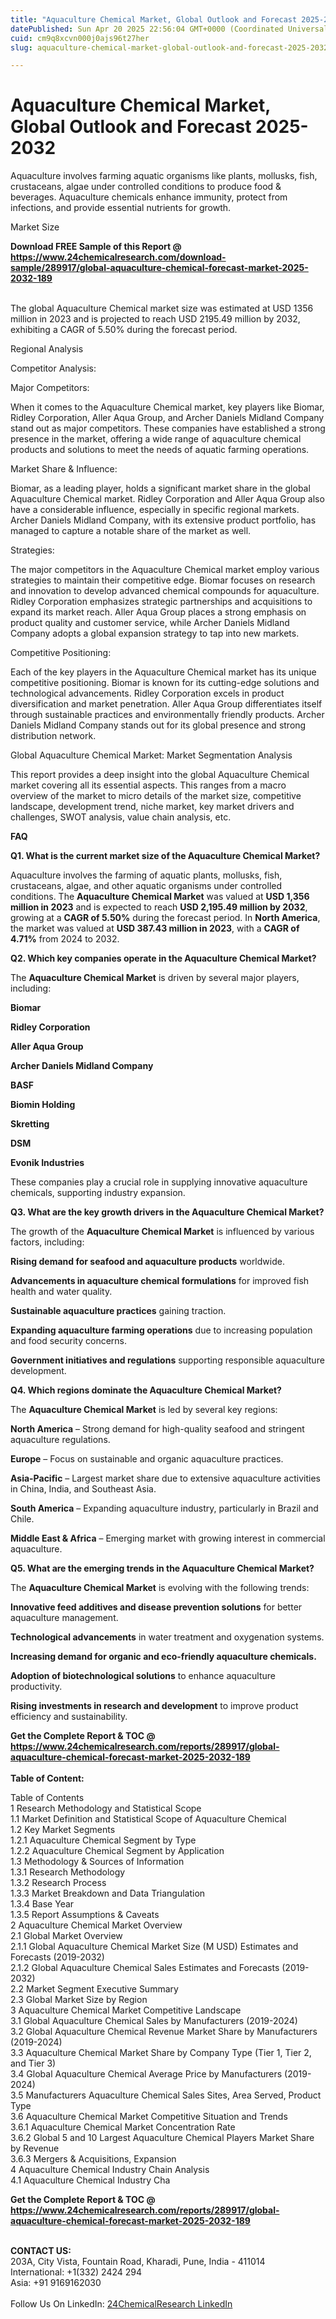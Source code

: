 ```yaml
---
title: "Aquaculture Chemical Market, Global Outlook and Forecast 2025-2032"
datePublished: Sun Apr 20 2025 22:56:04 GMT+0000 (Coordinated Universal Time)
cuid: cm9q8xcvn000j0ajs96t27her
slug: aquaculture-chemical-market-global-outlook-and-forecast-2025-2032

---
```


# Aquaculture Chemical Market, Global Outlook and Forecast 2025-2032

<p>Aquaculture involves farming aquatic organisms like plants, mollusks, fish, crustaceans, algae under controlled conditions to produce food &amp; beverages. Aquaculture chemicals enhance immunity, protect from infections, and provide essential nutrients for growth.</p><p>
Market Size</p><p>
</p><div><b>Download FREE Sample of this Report @ 
            <a href="https://www.24chemicalresearch.com/download-sample/289917/global-aquaculture-chemical-forecast-market-2025-2032-189">
            https://www.24chemicalresearch.com/download-sample/289917/global-aquaculture-chemical-forecast-market-2025-2032-189</a></b></div><br><p>The global Aquaculture Chemical market size was estimated at USD 1356 million in 2023 and is projected to reach USD 2195.49 million by 2032, exhibiting a CAGR of 5.50% during the forecast period.</p><p>
Regional Analysis</p><p>
</p><p>
Competitor Analysis:</p><p>
Major Competitors:</p><p>
</p><p>When it comes to the Aquaculture Chemical market, key players like Biomar, Ridley Corporation, Aller Aqua Group, and Archer Daniels Midland Company stand out as major competitors. These companies have established a strong presence in the market, offering a wide range of aquaculture chemical products and solutions to meet the needs of aquatic farming operations.</p><p>
Market Share &amp; Influence:</p><p>
</p><p>Biomar, as a leading player, holds a significant market share in the global Aquaculture Chemical market. Ridley Corporation and Aller Aqua Group also have a considerable influence, especially in specific regional markets. Archer Daniels Midland Company, with its extensive product portfolio, has managed to capture a notable share of the market as well.</p><p>
Strategies:</p><p>
</p><p>The major competitors in the Aquaculture Chemical market employ various strategies to maintain their competitive edge. Biomar focuses on research and innovation to develop advanced chemical compounds for aquaculture. Ridley Corporation emphasizes strategic partnerships and acquisitions to expand its market reach. Aller Aqua Group places a strong emphasis on product quality and customer service, while Archer Daniels Midland Company adopts a global expansion strategy to tap into new markets.</p><p>
Competitive Positioning:</p><p>
</p><p>Each of the key players in the Aquaculture Chemical market has its unique competitive positioning. Biomar is known for its cutting-edge solutions and technological advancements. Ridley Corporation excels in product diversification and market penetration. Aller Aqua Group differentiates itself through sustainable practices and environmentally friendly products. Archer Daniels Midland Company stands out for its global presence and strong distribution network.</p><p>
Global Aquaculture Chemical Market: Market Segmentation Analysis</p><p>
</p><p>This report provides a deep insight into the global Aquaculture Chemical market covering all its essential aspects. This ranges from a macro overview of the market to micro details of the market size, competitive landscape, development trend, niche market, key market drivers and challenges, SWOT analysis, value chain analysis, etc.</p><p>
</p><p>
	</p><p>
	</p><p>
	</p><p>
	</p><p>

<strong>FAQ </strong></p><p>
</p><p><strong>Q1. What is the current market size of the Aquaculture Chemical Market?</strong></p><p>
Aquaculture involves the farming of aquatic plants, mollusks, fish, crustaceans, algae, and other aquatic organisms under controlled conditions. The <strong>Aquaculture Chemical Market</strong> was valued at <strong>USD 1,356 million in 2023</strong> and is expected to reach <strong>USD 2,195.49 million by 2032</strong>, growing at a <strong>CAGR of 5.50%</strong> during the forecast period. In <strong>North America</strong>, the market was valued at <strong>USD 387.43 million in 2023</strong>, with a <strong>CAGR of 4.71%</strong> from 2024 to 2032.</p><p>
</p><p><strong>Q2. Which key companies operate in the Aquaculture Chemical Market?</strong></p><p>
The <strong>Aquaculture Chemical Market</strong> is driven by several major players, including:</p><p>
</p><p><strong>Biomar</strong></p><p><strong>Ridley Corporation</strong></p><p><strong>Aller Aqua Group</strong></p><p><strong>Archer Daniels Midland Company</strong></p><p><strong>BASF</strong></p><p><strong>Biomin Holding</strong></p><p><strong>Skretting</strong></p><p><strong>DSM</strong></p><p><strong>Evonik Industries</strong></p><p>
</p><p>These companies play a crucial role in supplying innovative aquaculture chemicals, supporting industry expansion.</p><p>
</p><p><strong>Q3. What are the key growth drivers in the Aquaculture Chemical Market?</strong></p><p>
The growth of the <strong>Aquaculture Chemical Market</strong> is influenced by various factors, including:</p><p>
</p><p><strong>Rising demand for seafood and aquaculture products</strong> worldwide.</p><p><strong>Advancements in aquaculture chemical formulations</strong> for improved fish health and water quality.</p><p><strong>Sustainable aquaculture practices</strong> gaining traction.</p><p><strong>Expanding aquaculture farming operations</strong> due to increasing population and food security concerns.</p><p><strong>Government initiatives and regulations</strong> supporting responsible aquaculture development.</p><p>
</p><p><strong>Q4. Which regions dominate the Aquaculture Chemical Market?</strong></p><p>
The <strong>Aquaculture Chemical Market</strong> is led by several key regions:</p><p>
</p><p><strong>North America</strong> – Strong demand for high-quality seafood and stringent aquaculture regulations.</p><p><strong>Europe</strong> – Focus on sustainable and organic aquaculture practices.</p><p><strong>Asia-Pacific</strong> – Largest market share due to extensive aquaculture activities in China, India, and Southeast Asia.</p><p><strong>South America</strong> – Expanding aquaculture industry, particularly in Brazil and Chile.</p><p><strong>Middle East &amp; Africa</strong> – Emerging market with growing interest in commercial aquaculture.</p><p>
</p><p><strong>Q5. What are the emerging trends in the Aquaculture Chemical Market?</strong></p><p>
The <strong>Aquaculture Chemical Market</strong> is evolving with the following trends:</p><p>
</p><p><strong>Innovative feed additives and disease prevention solutions</strong> for better aquaculture management.</p><p><strong>Technological advancements</strong> in water treatment and oxygenation systems.</p><p><strong>Increasing demand for organic and eco-friendly aquaculture chemicals.</strong></p><p><strong>Adoption of biotechnological solutions</strong> to enhance aquaculture productivity.</p><p><strong>Rising investments in research and development</strong> to improve product efficiency and sustainability.</p>

<div><b>Get the Complete Report & TOC @ 
            <a href="https://www.24chemicalresearch.com/reports/289917/global-aquaculture-chemical-forecast-market-2025-2032-189">
            https://www.24chemicalresearch.com/reports/289917/global-aquaculture-chemical-forecast-market-2025-2032-189</a></b></div><br>
            <b>Table of Content:</b><p>Table of Contents<br />
1 Research Methodology and Statistical Scope<br />
1.1 Market Definition and Statistical Scope of Aquaculture Chemical<br />
1.2 Key Market Segments<br />
1.2.1 Aquaculture Chemical Segment by Type<br />
1.2.2 Aquaculture Chemical Segment by Application<br />
1.3 Methodology & Sources of Information<br />
1.3.1 Research Methodology<br />
1.3.2 Research Process<br />
1.3.3 Market Breakdown and Data Triangulation<br />
1.3.4 Base Year<br />
1.3.5 Report Assumptions & Caveats<br />
2 Aquaculture Chemical Market Overview<br />
2.1 Global Market Overview<br />
2.1.1 Global Aquaculture Chemical Market Size (M USD) Estimates and Forecasts (2019-2032)<br />
2.1.2 Global Aquaculture Chemical Sales Estimates and Forecasts (2019-2032)<br />
2.2 Market Segment Executive Summary<br />
2.3 Global Market Size by Region<br />
3 Aquaculture Chemical Market Competitive Landscape<br />
3.1 Global Aquaculture Chemical Sales by Manufacturers (2019-2024)<br />
3.2 Global Aquaculture Chemical Revenue Market Share by Manufacturers (2019-2024)<br />
3.3 Aquaculture Chemical Market Share by Company Type (Tier 1, Tier 2, and Tier 3)<br />
3.4 Global Aquaculture Chemical Average Price by Manufacturers (2019-2024)<br />
3.5 Manufacturers Aquaculture Chemical Sales Sites, Area Served, Product Type<br />
3.6 Aquaculture Chemical Market Competitive Situation and Trends<br />
3.6.1 Aquaculture Chemical Market Concentration Rate<br />
3.6.2 Global 5 and 10 Largest Aquaculture Chemical Players Market Share by Revenue<br />
3.6.3 Mergers & Acquisitions, Expansion<br />
4 Aquaculture Chemical Industry Chain Analysis<br />
4.1 Aquaculture Chemical Industry Cha</p>

<div><b>Get the Complete Report & TOC @ 
            <a href="https://www.24chemicalresearch.com/reports/289917/global-aquaculture-chemical-forecast-market-2025-2032-189">
            https://www.24chemicalresearch.com/reports/289917/global-aquaculture-chemical-forecast-market-2025-2032-189</a></b></div><br>

<b>CONTACT US:</b><br>
            203A, City Vista, Fountain Road, Kharadi, Pune, India - 411014<br>
            International: +1(332) 2424 294<br>
            Asia: +91 9169162030 <br><br>
            Follow Us On LinkedIn: <a href="https://www.linkedin.com/company/24chemicalresearch/">24ChemicalResearch LinkedIn</a>